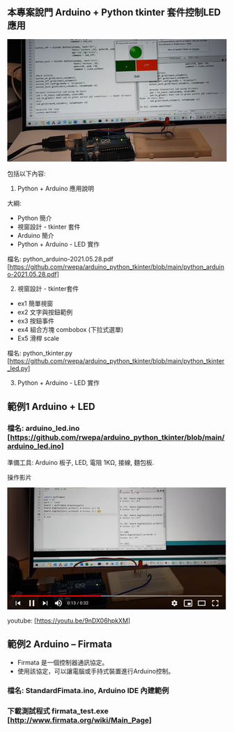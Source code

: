 ## 本專案說門 Arduino + Python tkinter 套件控制LED應用

![image](https://github.com/rwepa/arduino_python_tkinter/blob/main/imgs/arduino_tkinter_led.png)

包括以下內容:

1. Python + Arduino 應用說明

大綱:

+ Python 簡介
+ 視窗設計 - tkinter 套件
+ Arduino 簡介
+ Python + Arduino - LED 實作

檔名: python_arduino-2021.05.28.pdf
[https://github.com/rwepa/arduino_python_tkinter/blob/main/python_arduino-2021.05.28.pdf]

2. 視窗設計 - tkinter套件

+ ex1 簡單視窗
+ ex2 文字與按鈕範例
+ ex3 按鈕事件
+ ex4 組合方塊 combobox (下拉式選單)
+ Ex5 滑桿 scale

檔名: python_tkinter.py [https://github.com/rwepa/arduino_python_tkinter/blob/main/python_tkinter_led.py]

3. Python + Arduino - LED 實作

## 範例1 Arduino + LED

### 檔名: arduino_led.ino [https://github.com/rwepa/arduino_python_tkinter/blob/main/arduino_led.ino]

準備工具: Arduino 板子, LED, 電阻 1KΩ, 接線, 麵包板.

操作影片

[![Arduino car](https://github.com/rwepa/arduino_python_tkinter/blob/main/imgs/python_arduino_led_youtube.png)](https://youtu.be/9nDX06hpkXM)

youtube: [https://youtu.be/9nDX06hpkXM]

## 範例2 Arduino – Firmata

+ Firmata 是一個控制器通訊協定。
+ 使用該協定，可以讓電腦或手持式裝置進行Arduino控制。

### 檔名: StandardFimata.ino, Arduino IDE 內建範例

### 下載測試程式 firmata_test.exe [http://www.firmata.org/wiki/Main_Page]


